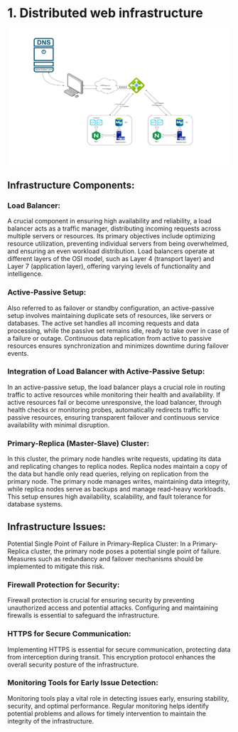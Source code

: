 # 1. Distributed web infrastructure


<p align="center"><img src="https://github.com/isaquliyev/holbertonschool-system_engineering-devops/blob/master/web_infrastructure_design/task_1.png"></p>


## Infrastructure Components:


### Load Balancer:
A crucial component in ensuring high availability and reliability, a load balancer acts as a traffic manager, distributing incoming requests across multiple servers or resources. Its primary objectives include optimizing resource utilization, preventing individual servers from being overwhelmed, and ensuring an even workload distribution. Load balancers operate at different layers of the OSI model, such as Layer 4 (transport layer) and Layer 7 (application layer), offering varying levels of functionality and intelligence.

### Active-Passive Setup:
Also referred to as failover or standby configuration, an active-passive setup involves maintaining duplicate sets of resources, like servers or databases. The active set handles all incoming requests and data processing, while the passive set remains idle, ready to take over in case of a failure or outage. Continuous data replication from active to passive resources ensures synchronization and minimizes downtime during failover events.

### Integration of Load Balancer with Active-Passive Setup:
In an active-passive setup, the load balancer plays a crucial role in routing traffic to active resources while monitoring their health and availability. If active resources fail or become unresponsive, the load balancer, through health checks or monitoring probes, automatically redirects traffic to passive resources, ensuring transparent failover and continuous service availability with minimal disruption.

### Primary-Replica (Master-Slave) Cluster:
In this cluster, the primary node handles write requests, updating its data and replicating changes to replica nodes. Replica nodes maintain a copy of the data but handle only read queries, relying on replication from the primary node. The primary node manages writes, maintaining data integrity, while replica nodes serve as backups and manage read-heavy workloads. This setup ensures high availability, scalability, and fault tolerance for database systems.

## Infrastructure Issues:
Potential Single Point of Failure in Primary-Replica Cluster:
In a Primary-Replica cluster, the primary node poses a potential single point of failure. Measures such as redundancy and failover mechanisms should be implemented to mitigate this risk.

### Firewall Protection for Security:
Firewall protection is crucial for ensuring security by preventing unauthorized access and potential attacks. Configuring and maintaining firewalls is essential to safeguard the infrastructure.

### HTTPS for Secure Communication:
Implementing HTTPS is essential for secure communication, protecting data from interception during transit. This encryption protocol enhances the overall security posture of the infrastructure.

### Monitoring Tools for Early Issue Detection:
Monitoring tools play a vital role in detecting issues early, ensuring stability, security, and optimal performance. Regular monitoring helps identify potential problems and allows for timely intervention to maintain the integrity of the infrastructure.
